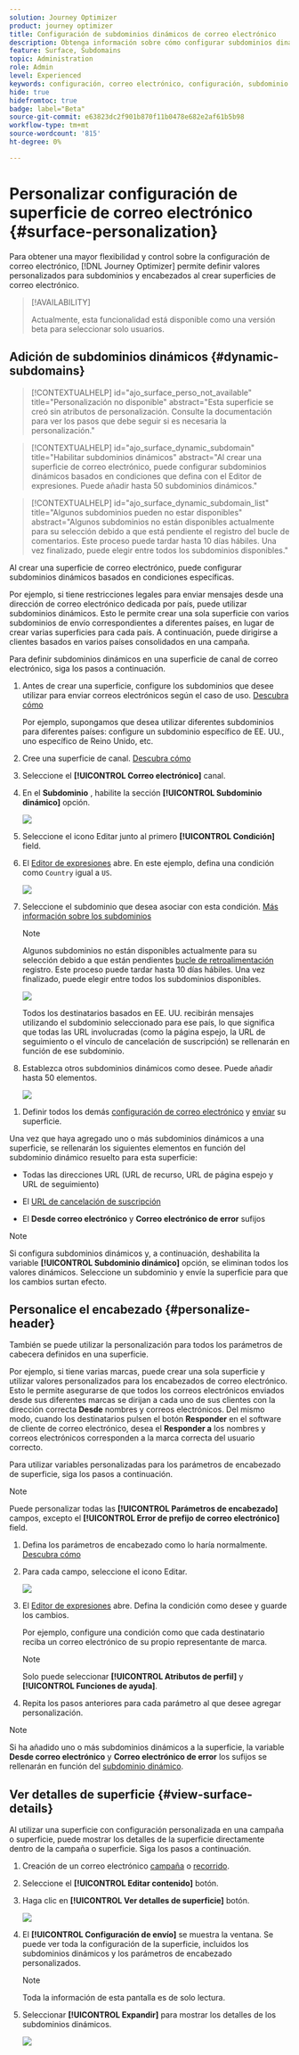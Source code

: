 ```yaml
---
solution: Journey Optimizer
product: journey optimizer
title: Configuración de subdominios dinámicos de correo electrónico
description: Obtenga información sobre cómo configurar subdominios dinámicos en el nivel de superficie de canal de correo electrónico
feature: Surface, Subdomains
topic: Administration
role: Admin
level: Experienced
keywords: configuración, correo electrónico, configuración, subdominio
hide: true
hidefromtoc: true
badge: label="Beta"
source-git-commit: e63823dc2f901b870f11b0478e682e2af61b5b98
workflow-type: tm+mt
source-wordcount: '815'
ht-degree: 0%

---
```


# Personalizar configuración de superficie de correo electrónico {#surface-personalization}

Para obtener una mayor flexibilidad y control sobre la configuración de correo electrónico, [!DNL Journey Optimizer] permite definir valores personalizados para subdominios y encabezados<!--and URL tracking parameters--> al crear superficies de correo electrónico.

>[!AVAILABILITY]
>
>Actualmente, esta funcionalidad está disponible como una versión beta para seleccionar solo usuarios. <!--To join the beta program, contact Adobe Customer Care.-->

## Adición de subdominios dinámicos {#dynamic-subdomains}

>[!CONTEXTUALHELP]
>id="ajo_surface_perso_not_available"
>title="Personalización no disponible"
>abstract="Esta superficie se creó sin atributos de personalización. Consulte la documentación para ver los pasos que debe seguir si es necesaria la personalización."

>[!CONTEXTUALHELP]
>id="ajo_surface_dynamic_subdomain"
>title="Habilitar subdominios dinámicos"
>abstract="Al crear una superficie de correo electrónico, puede configurar subdominios dinámicos basados en condiciones que defina con el Editor de expresiones. Puede añadir hasta 50 subdominios dinámicos."

>[!CONTEXTUALHELP]
>id="ajo_surface_dynamic_subdomain_list"
>title="Algunos subdominios pueden no estar disponibles"
>abstract="Algunos subdominios no están disponibles actualmente para su selección debido a que está pendiente el registro del bucle de comentarios. Este proceso puede tardar hasta 10 días hábiles. Una vez finalizado, puede elegir entre todos los subdominios disponibles."

Al crear una superficie de correo electrónico, puede configurar subdominios dinámicos basados en condiciones específicas.

Por ejemplo, si tiene restricciones legales para enviar mensajes desde una dirección de correo electrónico dedicada por país, puede utilizar subdominios dinámicos. Esto le permite crear una sola superficie con varios subdominios de envío correspondientes a diferentes países, en lugar de crear varias superficies para cada país. A continuación, puede dirigirse a clientes basados en varios países consolidados en una campaña.

Para definir subdominios dinámicos en una superficie de canal de correo electrónico, siga los pasos a continuación.

1. Antes de crear una superficie, configure los subdominios que desee utilizar para enviar correos electrónicos según el caso de uso. [Descubra cómo](../configuration/about-subdomain-delegation.md)

   Por ejemplo, supongamos que desea utilizar diferentes subdominios para diferentes países: configure un subdominio específico de EE. UU., uno específico de Reino Unido, etc.

1. Cree una superficie de canal. [Descubra cómo](../configuration/channel-surfaces.md)

1. Seleccione el **[!UICONTROL Correo electrónico]** canal.

1. En el **Subdominio** , habilite la sección **[!UICONTROL Subdominio dinámico]** opción.

   ![](assets/surface-email-dynamic-subdomain.png)

1. Seleccione el icono Editar junto al primero **[!UICONTROL Condición]** field.

1. El [Editor de expresiones](../personalization/personalization-build-expressions.md) abre. En este ejemplo, defina una condición como `Country` igual a `US`.

   ![](assets/surface-email-edit-condition.png)

1. Seleccione el subdominio que desea asociar con esta condición. [Más información sobre los subdominios](../configuration/about-subdomain-delegation.md)

   >[!NOTE]
   >
   >Algunos subdominios no están disponibles actualmente para su selección debido a que están pendientes [bucle de retroalimentación](../reports/deliverability.md#feedback-loops) registro. Este proceso puede tardar hasta 10 días hábiles. Una vez finalizado, puede elegir entre todos los subdominios disponibles. <!--where FL registration happens? is it when delegating a subdomain and you're awaiting from subdomain validation? or is it on ISP side only?-->

   ![](assets/surface-email-select-subdomain.png)

   Todos los destinatarios basados en EE. UU. recibirán mensajes utilizando el subdominio seleccionado para ese país, lo que significa que todas las URL involucradas (como la página espejo, la URL de seguimiento o el vínculo de cancelación de suscripción) se rellenarán en función de ese subdominio.

1. Establezca otros subdominios dinámicos como desee. Puede añadir hasta 50 elementos.

   ![](assets/surface-email-add-dynamic-subdomain.png)

<!--Select the [IP pool](../configuration/ip-pools.md) to associate with the surface. [Learn more](email-settings.md#subdomains-and-ip-pools)-->

1. Definir todos los demás [configuración de correo electrónico](email-settings.md) y [enviar](../configuration/channel-surfaces.md#create-channel-surface) su superficie.

Una vez que haya agregado uno o más subdominios dinámicos a una superficie, se rellenarán los siguientes elementos en función del subdominio dinámico resuelto para esta superficie:

* Todas las direcciones URL (URL de recurso, URL de página espejo y URL de seguimiento)

* El [URL de cancelación de suscripción](email-settings.md#list-unsubscribe)

* El **Desde correo electrónico** y **Correo electrónico de error** sufijos

>[!NOTE]
>
>Si configura subdominios dinámicos y, a continuación, deshabilita la variable **[!UICONTROL Subdominio dinámico]** opción, se eliminan todos los valores dinámicos. Seleccione un subdominio y envíe la superficie para que los cambios surtan efecto.

## Personalice el encabezado {#personalize-header}

También se puede utilizar la personalización para todos los parámetros de cabecera definidos en una superficie.

Por ejemplo, si tiene varias marcas, puede crear una sola superficie y utilizar valores personalizados para los encabezados de correo electrónico. Esto le permite asegurarse de que todos los correos electrónicos enviados desde sus diferentes marcas se dirijan a cada uno de sus clientes con la dirección correcta **Desde** nombres y correos electrónicos. Del mismo modo, cuando los destinatarios pulsen el botón **Responder** en el software de cliente de correo electrónico, desea el **Responder a** los nombres y correos electrónicos corresponden a la marca correcta del usuario correcto.

Para utilizar variables personalizadas para los parámetros de encabezado de superficie, siga los pasos a continuación.

>[!NOTE]
>
>Puede personalizar todas las **[!UICONTROL Parámetros de encabezado]** campos, excepto el **[!UICONTROL Error de prefijo de correo electrónico]** field.


1. Defina los parámetros de encabezado como lo haría normalmente. [Descubra cómo](email-settings.md#email-header)

1. Para cada campo, seleccione el icono Editar.

   ![](assets/surface-email-personalize-header.png)

1. El [Editor de expresiones](../personalization/personalization-build-expressions.md) abre. Defina la condición como desee y guarde los cambios.

   Por ejemplo, configure una condición como que cada destinatario reciba un correo electrónico de su propio representante de marca.

   >[!NOTE]
   >
   >Solo puede seleccionar **[!UICONTROL Atributos de perfil]** y **[!UICONTROL Funciones de ayuda]**.

1. Repita los pasos anteriores para cada parámetro al que desee agregar personalización.

>[!NOTE]
>
>Si ha añadido uno o más subdominios dinámicos a la superficie, la variable **Desde correo electrónico** y **Correo electrónico de error** los sufijos se rellenarán en función del [subdominio dinámico](#dynamic-subdomains).

<!--
## Use personalized URL tracking {#personalize-url-tracking}

To use personalized URL tracking prameters, follow the steps below.

1. Select the profile attribute of your choice from the expression editor.

1. Repeat the steps above for each tracking parameter you want to personalize.

Now when the email is sent out, this parameter will be automatically appended to the end of the URL. You can then capture this parameter in web analytics tools or in performance reports.
-->

## Ver detalles de superficie {#view-surface-details}

Al utilizar una superficie con configuración personalizada en una campaña o superficie, puede mostrar los detalles de la superficie directamente dentro de la campaña o superficie. Siga los pasos a continuación.

1. Creación de un correo electrónico [campaña](../campaigns/create-campaign.md) o [recorrido](../building-journeys/journey-gs.md).

1. Seleccione el **[!UICONTROL Editar contenido]** botón.

1. Haga clic en **[!UICONTROL Ver detalles de superficie]** botón.

   ![](assets/campaign-view-surface-details.png)

1. El **[!UICONTROL Configuración de envío]** se muestra la ventana. Se puede ver toda la configuración de la superficie, incluidos los subdominios dinámicos y los parámetros de encabezado personalizados.

   >[!NOTE]
   >
   >Toda la información de esta pantalla es de solo lectura.

1. Seleccionar **[!UICONTROL Expandir]** para mostrar los detalles de los subdominios dinámicos.

   ![](assets/campaign-delivery-settings-subdomain-expand.png)

